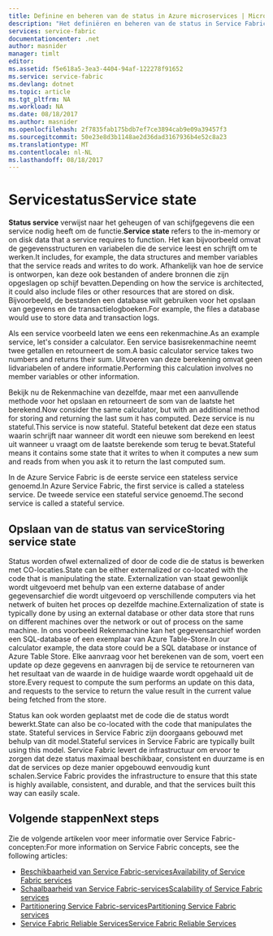 ```yaml
---
title: Definine en beheren van de status in Azure microservices | Microsoft Docs
description: "Het definiëren en beheren van de status in Service Fabric-service"
services: service-fabric
documentationcenter: .net
author: masnider
manager: timlt
editor: 
ms.assetid: f5e618a5-3ea3-4404-94af-122278f91652
ms.service: service-fabric
ms.devlang: dotnet
ms.topic: article
ms.tgt_pltfrm: NA
ms.workload: NA
ms.date: 08/18/2017
ms.author: masnider
ms.openlocfilehash: 2f7835fab175bdb7ef7ce3894cab9e09a39457f3
ms.sourcegitcommit: 50e23e8d3b1148ae2d36dad3167936b4e52c8a23
ms.translationtype: MT
ms.contentlocale: nl-NL
ms.lasthandoff: 08/18/2017
---
```

# <a name="service-state"></a><span data-ttu-id="b95ea-103">Servicestatus</span><span class="sxs-lookup"><span data-stu-id="b95ea-103">Service state</span></span>
<span data-ttu-id="b95ea-104">**Status service** verwijst naar het geheugen of van schijfgegevens die een service nodig heeft om de functie.</span><span class="sxs-lookup"><span data-stu-id="b95ea-104">**Service state** refers to the in-memory or on disk data that a service requires to function.</span></span> <span data-ttu-id="b95ea-105">Het kan bijvoorbeeld omvat de gegevensstructuren en variabelen die de service leest en schrijft om te werken.</span><span class="sxs-lookup"><span data-stu-id="b95ea-105">It includes, for example, the data structures and member variables that the service reads and writes to do work.</span></span> <span data-ttu-id="b95ea-106">Afhankelijk van hoe de service is ontworpen, kan deze ook bestanden of andere bronnen die zijn opgeslagen op schijf bevatten.</span><span class="sxs-lookup"><span data-stu-id="b95ea-106">Depending on how the service is architected, it could also include files or other resources that are stored on disk.</span></span> <span data-ttu-id="b95ea-107">Bijvoorbeeld, de bestanden een database wilt gebruiken voor het opslaan van gegevens en de transactielogboeken.</span><span class="sxs-lookup"><span data-stu-id="b95ea-107">For example, the files a database would use to store data and transaction logs.</span></span>

<span data-ttu-id="b95ea-108">Als een service voorbeeld laten we eens een rekenmachine.</span><span class="sxs-lookup"><span data-stu-id="b95ea-108">As an example service, let's consider a calculator.</span></span> <span data-ttu-id="b95ea-109">Een service basisrekenmachine neemt twee getallen en retourneert de som.</span><span class="sxs-lookup"><span data-stu-id="b95ea-109">A basic calculator service takes two numbers and returns their sum.</span></span> <span data-ttu-id="b95ea-110">Uitvoeren van deze berekening omvat geen lidvariabelen of andere informatie.</span><span class="sxs-lookup"><span data-stu-id="b95ea-110">Performing this calculation involves no member variables or other information.</span></span>

<span data-ttu-id="b95ea-111">Bekijk nu de Rekenmachine van dezelfde, maar met een aanvullende methode voor het opslaan en retourneert de som van de laatste het berekend.</span><span class="sxs-lookup"><span data-stu-id="b95ea-111">Now consider the same calculator, but with an additional method for storing and returning the last sum it has computed.</span></span> <span data-ttu-id="b95ea-112">Deze service is nu stateful.</span><span class="sxs-lookup"><span data-stu-id="b95ea-112">This service is now stateful.</span></span> <span data-ttu-id="b95ea-113">Stateful betekent dat deze een status waarin schrijft naar wanneer dit wordt een nieuwe som berekend en leest uit wanneer u vraagt om de laatste berekende som terug te bevat.</span><span class="sxs-lookup"><span data-stu-id="b95ea-113">Stateful means it contains some state that it writes to when it computes a new sum and reads from when you ask it to return the last computed sum.</span></span>

<span data-ttu-id="b95ea-114">In de Azure Service Fabric is de eerste service een stateless service genoemd.</span><span class="sxs-lookup"><span data-stu-id="b95ea-114">In Azure Service Fabric, the first service is called a stateless service.</span></span> <span data-ttu-id="b95ea-115">De tweede service een stateful service genoemd.</span><span class="sxs-lookup"><span data-stu-id="b95ea-115">The second service is called a stateful service.</span></span>

## <a name="storing-service-state"></a><span data-ttu-id="b95ea-116">Opslaan van de status van service</span><span class="sxs-lookup"><span data-stu-id="b95ea-116">Storing service state</span></span>
<span data-ttu-id="b95ea-117">Status worden ofwel externalized of door de code die de status is bewerken met CO-locaties.</span><span class="sxs-lookup"><span data-stu-id="b95ea-117">State can be either externalized or co-located with the code that is manipulating the state.</span></span> <span data-ttu-id="b95ea-118">Externalization van staat gewoonlijk wordt uitgevoerd met behulp van een externe database of ander gegevensarchief die wordt uitgevoerd op verschillende computers via het netwerk of buiten het proces op dezelfde machine.</span><span class="sxs-lookup"><span data-stu-id="b95ea-118">Externalization of state is typically done by using an external database or other data store that runs on different machines over the network or out of process on the same machine.</span></span> <span data-ttu-id="b95ea-119">In ons voorbeeld Rekenmachine kan het gegevensarchief worden een SQL-database of een exemplaar van Azure Table-Store.</span><span class="sxs-lookup"><span data-stu-id="b95ea-119">In our calculator example, the data store could be a SQL database or instance of Azure Table Store.</span></span> <span data-ttu-id="b95ea-120">Elke aanvraag voor het berekenen van de som, voert een update op deze gegevens en aanvragen bij de service te retourneren van het resultaat van de waarde in de huidige waarde wordt opgehaald uit de store.</span><span class="sxs-lookup"><span data-stu-id="b95ea-120">Every request to compute the sum performs an update on this data, and requests to the service to return the value result in the current value being fetched from the store.</span></span> 

<span data-ttu-id="b95ea-121">Status kan ook worden geplaatst met de code die de status wordt bewerkt.</span><span class="sxs-lookup"><span data-stu-id="b95ea-121">State can also be co-located with the code that manipulates the state.</span></span> <span data-ttu-id="b95ea-122">Stateful services in Service Fabric zijn doorgaans gebouwd met behulp van dit model.</span><span class="sxs-lookup"><span data-stu-id="b95ea-122">Stateful services in Service Fabric are typically built using this model.</span></span> <span data-ttu-id="b95ea-123">Service Fabric levert de infrastructuur om ervoor te zorgen dat deze status maximaal beschikbaar, consistent en duurzame is en dat de services op deze manier opgebouwd eenvoudig kunt schalen.</span><span class="sxs-lookup"><span data-stu-id="b95ea-123">Service Fabric provides the infrastructure to ensure that this state is highly available, consistent, and durable, and that the services built this way can easily scale.</span></span>

## <a name="next-steps"></a><span data-ttu-id="b95ea-124">Volgende stappen</span><span class="sxs-lookup"><span data-stu-id="b95ea-124">Next steps</span></span>
<span data-ttu-id="b95ea-125">Zie de volgende artikelen voor meer informatie over Service Fabric-concepten:</span><span class="sxs-lookup"><span data-stu-id="b95ea-125">For more information on Service Fabric concepts, see the following articles:</span></span>

* [<span data-ttu-id="b95ea-126">Beschikbaarheid van Service Fabric-services</span><span class="sxs-lookup"><span data-stu-id="b95ea-126">Availability of Service Fabric services</span></span>](service-fabric-availability-services.md)
* [<span data-ttu-id="b95ea-127">Schaalbaarheid van Service Fabric-services</span><span class="sxs-lookup"><span data-stu-id="b95ea-127">Scalability of Service Fabric services</span></span>](service-fabric-concepts-scalability.md)
* [<span data-ttu-id="b95ea-128">Partitionering Service Fabric-services</span><span class="sxs-lookup"><span data-stu-id="b95ea-128">Partitioning Service Fabric services</span></span>](service-fabric-concepts-partitioning.md)
* [<span data-ttu-id="b95ea-129">Service Fabric Reliable Services</span><span class="sxs-lookup"><span data-stu-id="b95ea-129">Service Fabric Reliable Services</span></span>](service-fabric-reliable-services-introduction.md)
